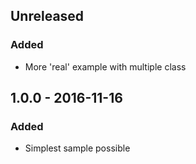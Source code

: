 ## Unreleased
### Added
- More 'real' example with multiple class

## 1.0.0 - 2016-11-16
### Added
- Simplest sample possible
